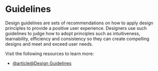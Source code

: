 # Guidelines

Design guidelines are sets of recommendations on how to apply design principles to provide a positive user experience. Designers use such guidelines to judge how to adopt principles such as intuitiveness, learnability, efficiency and consistency so they can create compelling designs and meet and exceed user needs.

Visit the following resources to learn more:

- [@article@Design Guidelines](https://www.interaction-design.org/literature/topics/design-guidelines)
